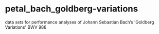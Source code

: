 # petal_bach_goldberg-variations
data sets for performance analyses of Johann Sebastian Bach’s 'Goldberg Variations' BWV 988
